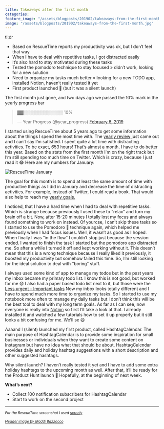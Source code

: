 ```yaml
---
title: Takeaways after the first month
categories:
feature_image: "/assets/blogposts/201902/takeaways-from-the-first-month.jpg"
image: "/assets/blogposts/201902/takeaways-from-the-first-month.jpg"
---
```


tl;dr

-   Based on RescueTime reports my productivity was ok, but I don’t feel that way
-   When I have to deal with repetitive tasks, I got distracted easily
-   It’s also hard to stay motivated during these tasks
-   Tested the pomodoro technique to stay focused » didn’t work, looking for a new solution
-   Need to organize my tasks much better » looking for a new TODO app, installed Notion, haven’t really tested it yet
-   First product launched 🚀 (but it was a silent launch)

<!-- more -->

The first month just gone, and two days ago we passed the 10% mark in the yearly progress bar

<blockquote class="twitter-tweet" data-lang="en"><p lang="und" dir="ltr">▓▓░░░░░░░░░░░░░ 10%</p>&mdash; Year Progress (@year_progress) <a href="https://twitter.com/year_progress/status/1093117100841943040?ref_src=twsrc%5Etfw">February 6, 2019</a></blockquote>
<script async src="https://platform.twitter.com/widgets.js" charset="utf-8"></script>

I started using RescueTime about 5 years ago to get some information about the things I spend the most time with. The [yearly review](https://www.rescuetime.com/year-in-review/2018/B63jgUVlskG5o9hxqjzUMkPA2k4jKpouJzXW5JkA) just came out and I can’t say I’m satisfied. I spent quite a lot time with distracting activities. To be exact, 653 hours! That’s almost a month. I have to do better this year.
Based on the stats from the first month I'm on the right track but I’m still spending too much time on Twitter. Which is crazy, because I just read it 😂
Here are my numbers for January:

![RescueTime January](/assets/blogposts/201902/rescuetime-1.png)

The goal for this month is to spend at least the same amount of time with productive things as I did in January and decrease the time of distracting activities. For example, instead of Twitter, I could read a book. That would also help to reach my [yearly goals.](/goals)

I noticed, that I have a hard time when I had to deal with repetitive tasks. Which is strange because previously I used these to “relax” and turn my brain off a bit. Now, after 15-20 minutes I totally lost my focus and always found something to work on instead. Of yourcse, I can’t skip these tasks so I started to use the Pomodoro 🍅 technique again, which helped me previously when I had focus issues.
Well, it wasn’t as good as I hoped. When finally I was “in the flow” I couldn’t stop just because the session ended. I wanted to finish the task I started but the pomodoro app distracted me. So after a while I turned it off and kept working without it. This doesn’t mean that this is a wrong technique because I really liked it previously, it boosted my productivity but somehow failed this time. So, I’m still looking for the ideal solution to deal with “boring” stuff.

I always used some kind of app to manage my todos but in the past years my inbox became my primary todo list. I know this is not good, but worked for me 😄 I also had a paper based todo list next to it, but those were the [Less urgent - Important tasks](https://www.eisenhower.me/eisenhower-matrix/)
Now my inbox looks totally different and I have to spend much more time to organize my tasks. So I started to use my notebook more often to manage my daily tasks but I don’t think this will be the best tool to deal with my long term goals. As far as I can see, now everyone is really into [Notion](https://www.notion.so/product) so first I’ll take a look at that.
I already installed it and watched a few tutorials how to set it up properly but it still looks a bit confusing for me. We’ll se 😄

Aaaand I (silent) launched my first product, called HashtagCalendar. The main purpose of HashtagCalendar is to provide some inspiration for small businesses or individuals when they want to create some content on Instagram but have no idea what that should be about.
HashtagCalendar provides daily and holiday hashtag suggestions with a short description and other suggested hashtags.

Why silent launch?
I haven’t really tested it yet and I have to add some extra holiday hashtags to the upcoming month as well. After that, it’ll be ready for the Product Hunt launch 🚀 Hopefully, at the beginning of next week.

**What’s next?**

-   Collect 100 notification subscribers for HashtagCalendar
-   Start to work on the second project

---

<small>_For the RescueTime screenshot I used [screely](https://www.screely.com/)_</small>

<small>_[Header image by Maddi Bazzocco](https://unsplash.com/photos/waNAJOI7Jz8)_</small>
